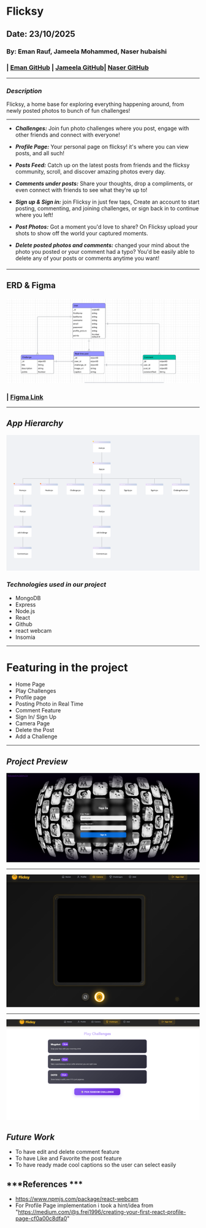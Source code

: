 
# Flicksy
## Date: 23/10/2025

### By: Eman Rauf, Jameela Mohammed, Naser hubaishi
### | [Eman GitHub](https://github.com/emannn077) | [Jameela GitHub](https://github.com/jamsaeed)| [Naser GitHub](https://github.com/envwx)
***
### ***Description***
Flicksy, a home base for exploring everything happening around, from newly posted photos to bunch of fun challenges!
***
* ***Challenges:***
Join fun photo challenges where you post, engage with other friends and connect with everyone!

* ***Profile Page:***
Your personal page on flicksy! it's where you can view posts, and all such!
* ***Posts Feed:***
Catch up on the latest posts from friends and the flicksy community, scroll, and discover amazing photos every day.
* ***Comments under posts:***
Share your thoughts, drop a compliments, or even connect with friends to see what they're up to!
* ***Sign up & Sign in:***
join Flicksy in just few taps, Create an account to start posting, commenting, and joining challenges, or sign back in to continue where you left!
* ***Post Photos:***
Got a moment you'd love to share? On Flicksy upload your shots to show off the world your captured moments.
* ***Delete posted photos and comments:***
changed your mind about the photo you posted or your comment had a typo? You'd be easily able to delete any of your posts or comments anytime you want!

####
***
## ERD & Figma
###  ![ERD](FlicksyERD.png)
### | [Figma Link](https://www.figma.com/design/gS2yraKCDYZh3EWiLtBEsz/project-3-wire-frame?node-id=0-1&t=qvgIBTwAXNB3OOeu-1)
***
## ***App Hierarchy***
![AppHierarchy](./public/App%20hierarchy.png)

### ***Technologies used in our project***
  * MongoDB
  * Express
  * Node.js
  * React
  * Github
  * react webcam
  * Insomia

***

# Featuring in the project

* Home Page
* Play Challenges
* Profile page
* Posting Photo in Real Time
* Comment Feature
* Sign In/ Sign Up
* Camera Page
* Delete the Post
* Add a Challenge
***

## ***Project Preview***

![SignInPage](./public/SignIn.png)
***
![Camera Page](./public/image.png)
  ***
![ChallengePage](./public/challenge.png)

## ***Future Work***
* To have edit and delete comment feature
* To have Like and Favorite the post feature
* To have ready made cool captions so the user can select easily

## ***References ***
* https://www.npmjs.com/package/react-webcam
* For Profile Page implementation i took a hint/idea from "https://medium.com/@s.frei1996/creating-your-first-react-profile-page-cf0a00c8dfa0"
